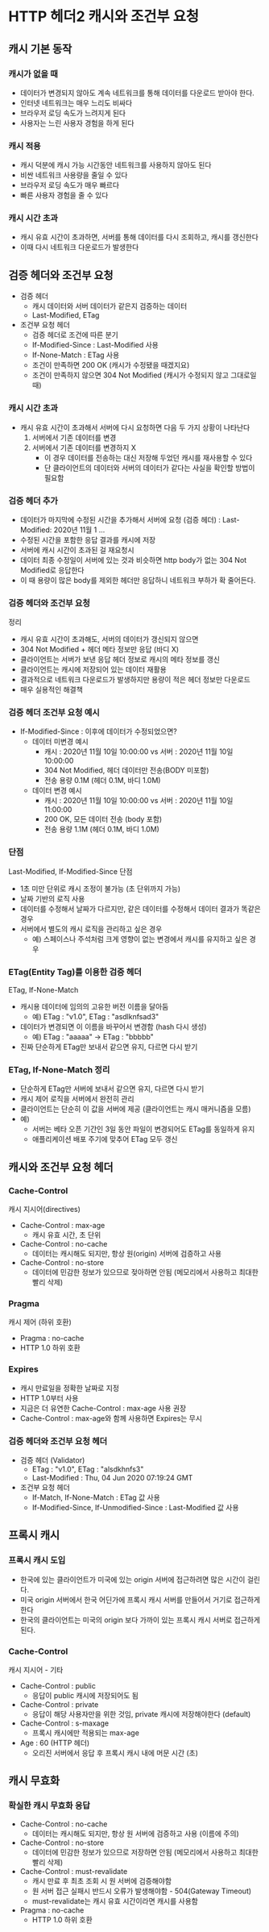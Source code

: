 # HTTP 헤더2 캐시와 조건부 요청

## 캐시 기본 동작

### 캐시가 없을 때
- 데이터가 변경되지 않아도 계속 네트워크를 통해 데이터를 다운로드 받아야 한다.
- 인터넷 네트워크는 매우 느리도 비싸다
- 브라우저 로딩 속도가 느려지게 된다
- 사용자는 느린 사용자 경험을 하게 된다

### 캐시 적용
- 캐시 덕분에 캐시 가능 시간동안 네트워크를 사용하지 않아도 된다
- 비싼 네트워크 사용량을 줄일 수 있다
- 브라우저 로딩 속도가 매우 빠르다
- 빠른 사용자 경험을 줄 수 있다

### 캐시 시간 초과
- 캐시 유효 시간이 초과하면, 서버를 통해 데이터를 다시 조회하고, 캐시를 갱신한다
- 이때 다시 네트워크 다운로드가 발생한다

## 검증 헤더와 조건부 요청
- 검증 헤더
    - 캐시 데이터와 서버 데이터가 같은지 검증하는 데이터
    - Last-Modified, ETag
- 조건부 요청 헤더
    - 검증 헤더로 조건에 따른 분기
    - If-Modified-Since : Last-Modified 사용
    - If-None-Match : ETag 사용
    - 조건이 만족하면 200 OK (캐시가 수정됐을 때겠지요)
    - 조건이 만족하지 않으면 304 Not Modified (캐시가 수정되지 않고 그대로일 때)

### 캐시 시간 초과
- 캐시 유효 시간이 초과해서 서버에 다시 요청하면 다음 두 가지 상황이 나타난다
    1. 서버에서 기존 데이터를 변경
    2. 서버에서 기존 데이터를 변경하지 X
        - 이 경우 데이터를 전송하는 대신 저장해 두었던 캐시를 재사용할 수 있다
        - 단 클라이언트의 데이터와 서버의 데이터가 같다는 사실을 확인할 방법이 필요함

### 검증 헤더 추가
- 데이터가 마지막에 수정된 시간을 추가해서 서버에 요청 (검증 헤더) : Last-Modified: 2020년 11월 1 ...
- 수정된 시간을 포함한 응답 결과를 캐시에 저장
- 서버에 캐시 시간이 초과된 걸 재요청시
- 데이터 최종 수정일이 서버에 있는 것과 비슷하면 http body가 없는 304 Not Modified로 응답한다
- 이 때 용량이 많은 body를 제외한 헤더만 응답하니 네트워크 부하가 확 줄어든다.

### 검증 헤더와 조건부 요청
정리
- 캐시 유효 시간이 초과해도, 서버의 데이터가 갱신되지 않으면
- 304 Not Modified + 헤더 메타 정보만 응답 (바디 X)
- 클라이언트는 서버가 보낸 응답 헤더 정보로 캐시의 메타 정보를 갱신
- 클라이언트는 캐시에 저장되어 있는 데이터 재활용
- 결과적으로 네트워크 다운로드가 발생하지만 용량이 적은 헤더 정보만 다운로드
- 매우 실용적인 해결책

### 검증 헤더 조건부 요청 예시
- If-Modified-Since : 이후에 데이터가 수정되었으면?
    - 데이터 미변경 예시
        - 캐시 : 2020년 11월 10일 10:00:00 vs 서버 : 2020년 11월 10일 10:00:00
        - 304 Not Modified, 헤더 데이터만 전송(BODY 미포함)
        - 전송 용량 0.1M (헤더 0.1M, 바디 1.0M)
    - 데이터 변경 예시
        - 캐시 : 2020년 11월 10일 10:00:00 vs 서버 : 2020년 11월 10일 11:00:00
        - 200 OK, 모든 데이터 전송 (body 포함)
        - 전송 용량 1.1M (헤더 0.1M, 바디 1.0M)

### 단점
Last-Modified, If-Modified-Since 단점
- 1초 미만 단위로 캐시 조정이 불가능 (초 단위까지 가능)
- 날짜 기반의 로직 사용
- 데이터를 수정해서 날짜가 다르지만, 같은 데이터를 수정해서 데이터 결과가 똑같은 경우
- 서버에서 별도의 캐시 로직을 관리하고 싶은 경우
    - 예) 스페이스나 주석처럼 크게 영향이 없는 변경에서 캐시를 유지하고 싶은 경우

### ETag(Entity Tag)를 이용한 검증 헤더
ETag, If-None-Match
- 캐시용 데이터에 임의의 고유한 버전 이름을 달아둠
    - 예) ETag : "v1.0", ETag : "asdlknfsad3"
- 데이터가 변경되면 이 이름을 바꾸어서 변경함 (hash 다시 생성)
    - 예) ETag : "aaaaa" -> ETag : "bbbbb"
- 진짜 단순하게 ETag만 보내서 같으면 유지, 다르면 다시 받기

### ETag, If-None-Match 정리
- 단순하게 ETag만 서버에 보내서 같으면 유지, 다르면 다시 받기
- 캐시 제어 로직을 서버에서 완전히 관리
- 클라이언트는 단순히 이 값을 서버에 제공 (클라이언트는 캐시 매커니즘을 모름)
- 예)
    - 서버는 베타 오픈 기간인 3일 동안 파일이 변경되어도 ETag를 동일하게 유지
    - 애플리케이션 배포 주기에 맞추어 ETag 모두 갱신

## 캐시와 조건부 요청 헤더

### Cache-Control
캐시 지시어(directives)
- Cache-Control : max-age
    - 캐시 유효 시간, 초 단위
- Cache-Control : no-cache
    - 데이터는 캐시해도 되지만, 항상 원(origin) 서버에 검증하고 사용
- Cache-Control : no-store
    - 데이터에 민감한 정보가 있으므로 젖아하면 안됨 (메모리에서 사용하고 최대한 빨리 삭제)

### Pragma
캐시 제어 (하위 호환)
- Pragma : no-cache
- HTTP 1.0 하위 호환

### Expires
- 캐시 만료일을 정확한 날짜로 지정
- HTTP 1.0부터 사용
- 지금은 더 유연한 Cache-Control : max-age 사용 권장
- Cache-Control : max-age와 함께 사용하면 Expires는 무시

### 검증 헤더와 조건부 요청 헤더
- 검증 헤더 (Validator)
    - ETag : "v1.0", ETag : "alsdkhnfs3"
    - Last-Modified : Thu, 04 Jun 2020 07:19:24 GMT
- 조건부 요청 헤더
    - If-Match, If-None-Match : ETag 값 사용
    - If-Modified-Since, If-Unmodified-Since : Last-Modified 값 사용

## 프록시 캐시

### 프록시 캐시 도입
- 한국에 있는 클라이언트가 미국에 있는 origin 서버에 접근하려면 많은 시간이 걸린다.
- 미국 origin 서버에서 한국 어딘가에 프록시 캐시 서버를 만들어서 거기로 접근하게 한다
- 한국의 클라이언트는 미국의 origin 보다 가까이 있는 프록시 캐시 서버로 접근하게 된다.

### Cache-Control
캐시 지시어 - 기타
- Cache-Control : public
    - 응답이 public 캐시에 저장되어도 됨
- Cache-Control : private
    - 응답이 해당 사용자만을 위한 것임, private 캐시에 저장해야한다 (default)
- Cache-Control : s-maxage
    - 프록시 캐시에만 적용되는 max-age
- Age : 60 (HTTP 헤더)
    - 오리진 서버에서 응답 후 프록시 캐시 내에 머문 시간 (초)

## 캐시 무효화

### 확실한 캐시 무효화 응답
- Cache-Control : no-cache
    - 데이터는 캐시해도 되지만, 항상 원 서버에 검증하고 사용 (이름에 주의)
- Cache-Control : no-store
    - 데이터에 민감한 정보가 있으므로 저장하면 안됨 (메모리에서 사용하고 최대한 빨리 삭제)
- Cache-Control : must-revalidate
    - 캐시 만료 후 최초 조회 시 원 서버에 검증해야함
    - 원 서버 접근 실패시 반드시 오류가 발생해야함 - 504(Gateway Timeout)
    - must-revalidate는 캐시 유효 시간이라면 캐시를 사용함
- Pragma : no-cache
    - HTTP 1.0 하위 호환
